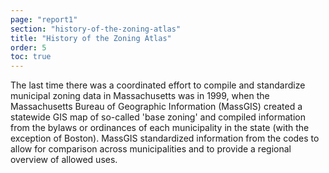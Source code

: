 ```yaml
---
page: "report1"
section: "history-of-the-zoning-atlas"
title: "History of the Zoning Atlas"
order: 5
toc: true
---
```

The last time there was a coordinated effort to compile and standardize municipal zoning data in Massachusetts was in 1999, when the Massachusetts Bureau of Geographic Information (MassGIS) created a statewide GIS map of so-called 'base zoning' and compiled information from the bylaws or ordinances of each municipality in the state (with the exception of Boston). MassGIS standardized information from the codes to allow for comparison across municipalities and to provide a regional overview of allowed uses.